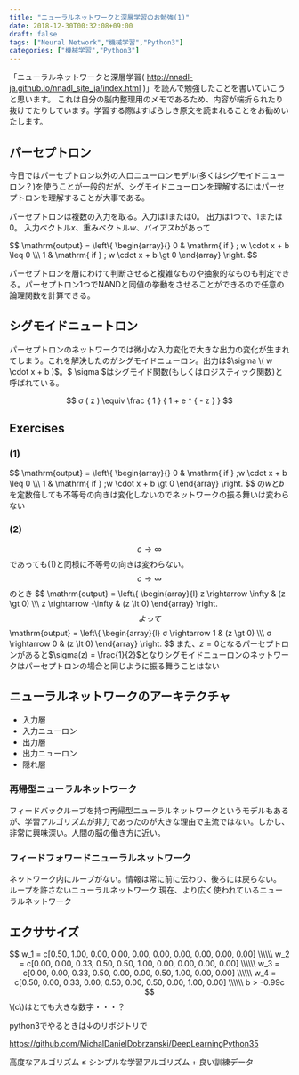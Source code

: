 ```yaml
---
title: "ニューラルネットワークと深層学習のお勉強(1)"
date: 2018-12-30T00:32:08+09:00
draft: false
tags: ["Neural Network","機械学習","Python3"]
categories: ["機械学習","Python3"]
---
```


「ニューラルネットワークと深層学習( http://nnadl-ja.github.io/nnadl_site_ja/index.html )」を読んで勉強したことを書いていこうと思います。
これは自分の脳内整理用のメモであるため、内容が端折られたり抜けてたりしています。学習する際はすばらしき原文を読まれることをお勧めいたします。


## パーセプトロン
今日ではパーセプトロン以外の人口ニューロンモデル(多くはシグモイドニューロン？)を使うことが一般的だが、シグモイドニューロンを理解するにはパーセプトロンを理解することが大事である。

パーセプトロンは複数の入力を取る。入力は1または0。
出力は1つで、1または0。
入力ベクトル$x$、重みベクトル$w$、バイアス$b$があって

$$
\mathrm{output} =
\left\\{
\begin{array}{}
0 & \mathrm{ if } \; w \cdot x + b \leq 0 \\\\\\
1 &  \mathrm{ if } \; w \cdot x + b \gt 0
\end{array}
\right.
$$

パーセプトロンを層にわけて判断させると複雑なものや抽象的なものも判定できる。パーセプトロン1つでNANDと同値の挙動をさせることができるので任意の論理関数を計算できる。

## シグモイドニュートロン
パーセプトロンのネットワークでは微小な入力変化で大きな出力の変化が生まれてしまう。これを解決したのがシグモイドニューロン。出力は$\sigma \( w \cdot x  + b )$。$ \sigma $はシグモイド関数(もしくはロジスティック関数)と呼ばれている。


$$
σ ( z ) \equiv \frac { 1 } { 1 + e ^ { - z } }
$$

## Exercises
### (1)
$$
\mathrm{output} =
\left\\{
\begin{array}{}
0 & \mathrm{ if } \;w \cdot x + b \leq 0 \\\\\\
1 &  \mathrm{ if } \;w \cdot x + b \gt 0
\end{array}
\right.
$$
の$w$と$b$を定数倍しても不等号の向きは変化しないのでネットワークの振る舞いは変わらない

### (2)
$$
c \rightarrow \infty
$$
であっても(1)と同様に不等号の向きは変わらない。
$$
c \rightarrow \infty
$$
のとき
$$
\mathrm{output} =
\left\\{
\begin{array}{l}
z \rightarrow \infty & (z \gt 0) \\\\\\
z \rightarrow -\infty & (z \lt 0)
\end{array}
\right.
$$
よって
$$
\mathrm{output} =
\left\\{
\begin{array}{l}
σ \rightarrow 1 & (z \gt 0) \\\\\\
σ \rightarrow 0 & (z \lt 0)
\end{array}
\right.
$$
また、$z=0$となるパーセプトロンがあると$\sigma(z) = \frac{1}{2}$となりシグモイドニューロンのネットワークはパーセプトロンの場合と同じように振る舞うことはない

## ニューラルネットワークのアーキテクチャ

- 入力層
 - 入力ニューロン
- 出力層
 - 出力ニューロン
- 隠れ層

### 再帰型ニューラルネットワーク
フィードバックループを持つ再帰型ニューラルネットワークというモデルもあるが、学習アルゴリズムが非力であったのが大きな理由で主流ではない。しかし、非常に興味深い。人間の脳の働き方に近い。

### フィードフォワードニューラルネットワーク
ネットワーク内にループがない。情報は常に前に伝わり、後ろには戻らない。
ループを許さないニューラルネットワーク
現在、より広く使われているニューラルネットワーク

## エクササイズ
$$
w_1  = c[0.50, 1.00, 0.00, 0.00, 0.00, 0.00, 0.00, 0.00, 0.00, 0.00] \\\\\\
w_2 = c[0.00, 0.00, 0.33, 0.50, 0.50, 1.00, 0.00, 0.00, 0.00, 0.00] \\\\\\
w_3 = c[0.00, 0.00, 0.33, 0.50, 0.00, 0.00, 0.50, 1.00, 0.00, 0.00] \\\\\\
w_4 = c[0.50, 0.00, 0.33, 0.00, 0.50, 0.00, 0.50, 0.00, 1.00, 0.00] \\\\\\
b > -0.99c
$$
\\(c\\)はとても大きな数字・・・？

python3でやるときは↓のリポジトリで

https://github.com/MichalDanielDobrzanski/DeepLearningPython35



高度なアルゴリズム ≤ シンプルな学習アルゴリズム + 良い訓練データ